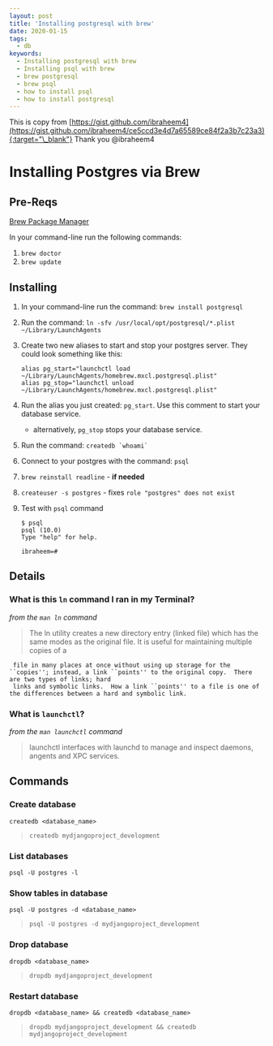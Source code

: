 ```yaml
---
layout: post
title: 'Installing postgresql with brew'
date: 2020-01-15
tags:
  - db
keywords:
  - Installing postgresql with brew
  - Installing psql with brew
  - brew postgresql
  - brew psql
  - how to install psql
  - how to install postgresql
---
```


This is copy from [https://gist.github.com/ibraheem4](https://gist.github.com/ibraheem4/ce5ccd3e4d7a65589ce84f2a3b7c23a3){:target="\_blank"}
Thank you @ibraheem4

<!--more-->

# Installing Postgres via Brew

## Pre-Reqs

[Brew Package Manager](http://brew.sh)

In your command-line run the following commands:

1. `brew doctor`
1. `brew update`

## Installing

1. In your command-line run the command: `brew install postgresql`
2. Run the command: `ln -sfv /usr/local/opt/postgresql/*.plist ~/Library/LaunchAgents`
3. Create two new aliases to start and stop your postgres server. They could look something like this:

   ```
   alias pg_start="launchctl load ~/Library/LaunchAgents/homebrew.mxcl.postgresql.plist"
   alias pg_stop="launchctl unload ~/Library/LaunchAgents/homebrew.mxcl.postgresql.plist"
   ```

4. Run the alias you just created: `pg_start`. Use this comment to start your database service.
   - alternatively, `pg_stop` stops your database service.
5. Run the command: `` createdb `whoami` ``
6. Connect to your postgres with the command: `psql`
7. `brew reinstall readline` - **if needed**
8. `createuser -s postgres` - fixes `role "postgres" does not exist`
9. Test with `psql` command

   ```
   $ psql
   psql (10.0)
   Type "help" for help.

   ibraheem=#
   ```

## Details

### What is this `ln` command I ran in my Terminal?

_from the `man ln` command_

> The ln utility creates a new directory entry (linked file) which has the same modes as the original file. It is useful for maintaining multiple copies of a

     file in many places at once without using up storage for the ``copies''; instead, a link ``points'' to the original copy.  There are two types of links; hard
     links and symbolic links.  How a link ``points'' to a file is one of the differences between a hard and symbolic link.

### What is `launchctl`?

_from the `man launchctl` command_

> launchctl interfaces with launchd to manage and inspect daemons, angents and XPC services.

## Commands

### Create database

```
createdb <database_name>
```

> `createdb mydjangoproject_development`

### List databases

```
psql -U postgres -l
```

### Show tables in database

```
psql -U postgres -d <database_name>
```

> `psql -U postgres -d mydjangoproject_development`

### Drop database

```
dropdb <database_name>
```

> `dropdb mydjangoproject_development`

### Restart database

```
dropdb <database_name> && createdb <database_name>
```

> `dropdb mydjangoproject_development && createdb mydjangoproject_development`
